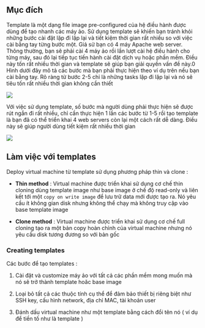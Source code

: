 ## Mục đích

Template là một dạng file image pre-configured của hệ điều hành được dùng để tạo nhanh các máy ảo. Sử dụng template sẽ khiến bạn tránh khỏi những bước cài đặt lặp đi lặp lại và tiết kiệm thời gian rất nhiều so với việc cài bằng tay từng bước một.
Giả sử bạn có 4 máy Apache web server. Thông thường, bạn sẽ phải cài 4 máy ảo rồi lần lượt cài hệ điều hành cho từng máy, sau đó lại tiếp tục tiến hành cài đặt dịch vụ hoặc phần mềm. Điều này tốn rất nhiều thời gian và template sẽ giúp bạn giải quyến vấn đề này.0
Hình dưới đây mô tả các bước mà bạn phải thực hiện theo ví dụ trên nếu bạn cài bằng tay. Rõ ràng từ bước 2-5 chỉ là những tasks lặp đi lặp lại và nó sẽ tiêu tốn rất nhiều thời gian không cần thiết

<img src="https://github.com/vjnkvt/Images/blob/master/templatewebserver.png">

Với việc sử dụng template, số bước mà người dùng phải thực hiện sẽ được rút ngắn đi rất nhiều, chỉ cần thực hiện 1 lần các bước từ 1-5 rồi tạo template là bạn đã có thể triển khai 4 web servers còn lại một cách rất dễ dàng. Điều này sẽ giúp người dùng tiết kiệm rất nhiều thời gian

<img src="https://github.com/vjnkvt/Images/blob/master/templatewebserver2.png">

## Làm việc với templates

Deploy virtual machine từ template sử dụng phương pháp thin và clone : 

- **Thin method** : Virtual machine được triển khai sử dụng cơ chế thin cloning dùng template image như base image ở chế độ read-only và liên kết tới một ``copy on write image`` để lưu trữ data mới được tạo ra. Nó yêu cầu ít không gian disk nhưng không thể chạy mà không truy cập vào base template image

- **Clone method** : Virtual machine được triển khai sử dụng cơ chế full cloning tạo ra một bản copy hoàn chỉnh của virtual machine nhưng nó yêu cầu disk tương đương so với bản gốc

### Creating templates

Các bước để tạo templates :

1. Cài đặt và customize máy ảo với tất cả các phần mềm mong muốn mà nó sẽ trở thành template hoăc base image

2. Loại bỏ tất cả các thuộc tính cụ thể để đảm bảo thiết bị riêng biệt như SSH key, cấu hình network, địa chỉ MAC, tài khoản user 

3. Đánh dấu virtual machine như một template bằng cách đổi tên nó ( ví dụ để tiền tố như là template )

